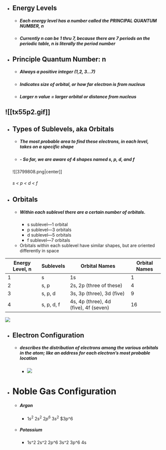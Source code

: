 - ## **Energy Levels**
	- ##### Each energy level has a number called the PRINCIPAL QUANTUM NUMBER, n
	- ##### Currently n can be 1 thru 7, because there are 7 periods on the periodic table, n is literally the period number

- ## **Principle Quantum Number: n**
	- ##### Always a positive integer (1,2, 3…7)
	- ##### Indicates size of orbital, or how far electron is from nucleus
	- ##### Larger n value = larger orbital or distance from nucleus
![[tx55p2.gif]]
----
- ## **Types of Sublevels, aka Orbitals**
	- ##### The most probable area to find these electrons, in each level, takes on a specific shape
	- ##### - So far, we are aware of 4 shapes named s, p, d, and f
	![[3799808.png|center]]
	###### s < p < d < f

- ## **Orbitals**
	- ##### Within each sublevel there are a certain number of orbitals.
		 - s sublevel—1 orbital
		 - p sublevel—3 orbitals
		 - d sublevel—5 orbitals
		 - f sublevel—7 orbitals
	- Orbitals within each sublevel have similar shapes, but are oriented differently in space

| Energy Level, n | Sublevels  | Orbital Names                         | Orbital Names |
| --------------- | ---------- | ------------------------------------- | ------------- |
| 1               | s          | 1s                                    | 1             |
| 2               | s, p       | 2s, 2p (three of these)               | 4             |
| 3               | s, p, d    | 3s, 3p (three), 3d (five)             | 9             |
| 4               | s, p, d, f | 4s, 4p (three), 4d (five), 4f (seven) | 16            |
![](https://lh7-rt.googleusercontent.com/slidesz/AGV_vUdRh2XcJES7lw2MsfK2qQFv10wk45NaLHLpth5sepc1trfVYso0xvk-Jy3zBL7UG0lp9WdKCg04MFeR9LLjqXOuTP_zDjef2M2Qau2grFIqdZLs8zWBksoYT2M0bHogOzulTd3Wxp8s_SCu3izxZPZHW7FkIT8=s2048?key=Yhzq53WmW2dBIO8Sd5BZwg)

- ## **Electron Configuration**
	- ##### describes the distribution of electrons among the various orbitals in the atom; like an address for each electron’s most probable location
		- ![](https://lh7-rt.googleusercontent.com/slidesz/AGV_vUchtOdhZT085KlM8TMuuNzv0Viye58uFhCrosQgZ-LgVRnS3zBDe0QMfh4KJgqeI0oLIFeJ6wRpkbtuBLeSBxziQTTwrxB5Qh0aPqiz00G-CD4u2iXLTv34k2lb1l5njoEN1YcFxo5N-pIpyI9qiliwIruetdW3=s2048?key=Yhzq53WmW2dBIO8Sd5BZwg)
	



- # **Noble Gas Configuration**
	- ##### Argon
		- $1s^2$ $2s^2$ $2p^6$ $3s^2$ $3p^6
	- ##### Potassium
		- 1s^2 2s^2 2p^6 3s^2 3p^6 4s